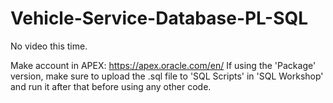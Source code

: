 # Vehicle-Service-Database-PL-SQL
No video this time.

Make account in APEX: https://apex.oracle.com/en/
If using the 'Package' version, make sure to upload the .sql file to 'SQL Scripts' in 'SQL Workshop' and run it after that before using any other code.
